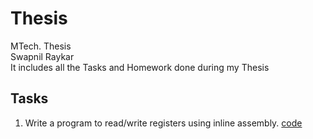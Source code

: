 # Thesis
MTech. Thesis <br>
Swapnil Raykar<br>
It includes all the Tasks and Homework done during my Thesis <br>
## Tasks 
1. Write a program to read/write registers using inline assembly. [code](https://github.com/swap612/Thesis/blob/master/inlinedemo.c)

